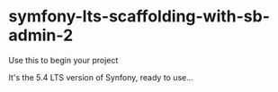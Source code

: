 # symfony-lts-scaffolding-with-sb-admin-2
Use this to begin your project

It's the 5.4 LTS version of Synfony, ready to use...
